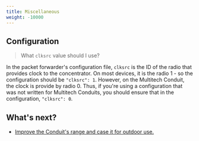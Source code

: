 ```yaml
---
title: Miscellaneous
weight: -10000
---
```


## Configuration

> What `clksrc` value should I use?

In the packet forwarder's configuration file, `clksrc` is the ID of the radio that provides clock to the concentrator. On most devices, it is the radio 1 - so the configuration should be `"clksrc": 1`. However, on the Multitech Conduit, the clock is provide by radio 0. Thus, if you're using a configuration that was not written for Multitech Conduits, you should ensure that in the configuration, `"clksrc": 0`.

## What's next?

* [Improve the Conduit's range and case it for outdoor use.](https://www.thethingsnetwork.org/labs/story/build-an-outdoor-gateway-with-multitech-conduit)
